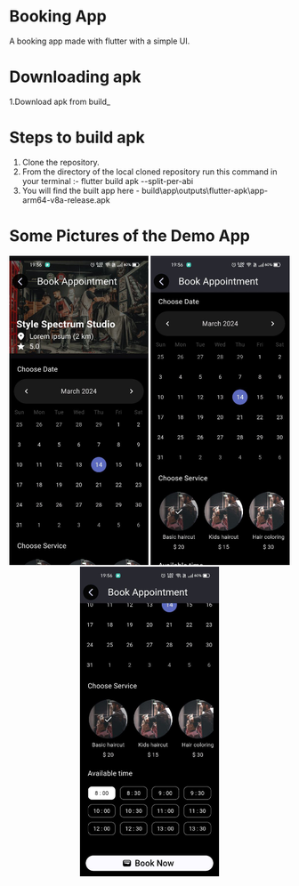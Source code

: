 # Booking App

A booking app made with flutter with a simple UI.

# Downloading apk
1.Download apk from build_

# Steps to build apk 
1. Clone the repository.
2. From the directory of the local cloned repository run this command in your terminal :-
flutter build apk --split-per-abi
3. You will find the built app here - build\app\outputs\flutter-apk\app-arm64-v8a-release.apk 

# Some Pictures of the Demo App

<div align="center">
  <img src="https://github.com/Dheeraj-2003/booking_app/blob/main/lib/demo_images/photo_2024-03-14_19-57-29.jpg" alt="Booking Screen" width="250" />
  <img src="https://github.com/Dheeraj-2003/booking_app/blob/main/lib/demo_images/photo_2024-03-14_19-57-25.jpg" alt="Booking Screen" width="250" />
  <img src="https://github.com/Dheeraj-2003/booking_app/blob/main/lib/demo_images/photo_2024-03-14_19-57-19.jpg" alt="Booking Screen" width="250" />
</div>
